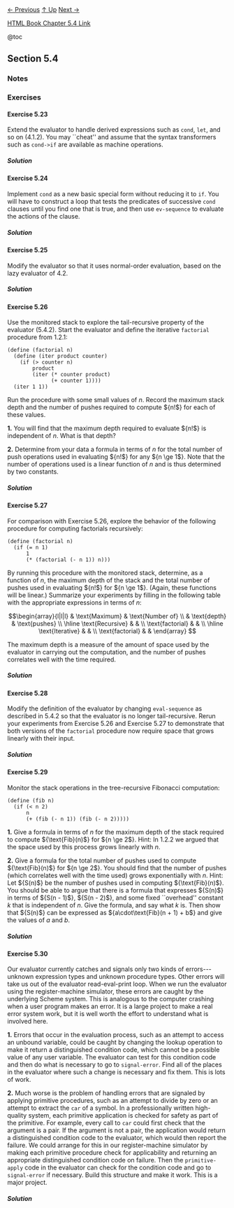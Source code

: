 <div class="nav">
    <span class="activenav"><a href="notes-ch5-3.html">← Previous</a></span>
    <span class="activenav"><a href="../index.html">↑ Up</a></span>
    <span class="activenav"><a href="notes-ch5-5.html">Next →</a></span>
</div>

[HTML Book Chapter 5.4 Link](https://sarabander.github.io/sicp/html/5_002e4.xhtml#g_t5_002e4)

@toc

## Section 5.4

### Notes

### Exercises

#### Exercise 5.23

Extend the evaluator to handle
derived expressions such as `cond`, `let`, and so on 
(4.1.2).  You may ``cheat'' and assume that the syntax transformers such
as `cond->if` are available as machine operations.

##### Solution

#### Exercise 5.24

Implement `cond` as a new
basic special form without reducing it to `if`.  You will have to
construct a loop that tests the predicates of successive `cond` clauses
until you find one that is true, and then use `ev-sequence` to evaluate
the actions of the clause.

##### Solution

#### Exercise 5.25

Modify the evaluator so that it
uses normal-order evaluation, based on the lazy evaluator of 4.2.

##### Solution

#### Exercise 5.26

Use the monitored stack to
explore the tail-recursive property of the evaluator (5.4.2).
Start the evaluator and define the iterative `factorial` procedure from
1.2.1:

```rkt
(define (factorial n)
  (define (iter product counter)
    (if (> counter n)
        product
        (iter (* counter product)
              (+ counter 1))))
  (iter 1 1))
```

Run the procedure with some small values of $n$.  Record the maximum stack
depth and the number of pushes required to compute ${n!$} for each of these
values.

**1.** You will find that the maximum depth required to evaluate ${n!$} is independent
of $n$.  What is that depth?

**2.** Determine from your data a formula in terms of $n$ for the total number of
push operations used in evaluating ${n!$} for any ${n \ge 1$}.  Note that the
number of operations used is a linear function of $n$ and is thus determined
by two constants.



##### Solution

#### Exercise 5.27

For comparison with Exercise 5.26, 
explore the behavior of the following procedure for computing factorials
recursively:

```rkt
(define (factorial n)
  (if (= n 1)
      1
      (* (factorial (- n 1)) n)))
```

By running this procedure with the monitored stack, determine, as a function of
$n$, the maximum depth of the stack and the total number of pushes used in
evaluating ${n!$} for ${n \ge 1$}.  (Again, these functions will be linear.)
Summarize your experiments by filling in the following table with the
appropriate expressions in terms of $n$:

$$\begin{array}{l|l|l}
                	& \text{Maximum} 	& \text{Number of} 	\\
                	& \text{depth} 	        & \text{pushes} 	\\
\hline
\text{Recursive} 	&	                &  \\
\text{factorial} 	&  	                &  \\
\hline
\text{Iterative} 	&               	&  \\
\text{factorial} 	&  	                & 
\end{array}
$$

The maximum depth is a measure of the amount of space used by the evaluator in
carrying out the computation, and the number of pushes correlates well with the
time required.

##### Solution

#### Exercise 5.28

Modify the definition of the
evaluator by changing `eval-sequence` as described in 5.4.2
so that the evaluator is no longer tail-recursive.  Rerun your experiments from
Exercise 5.26 and Exercise 5.27 to demonstrate that both versions
of the `factorial` procedure now require space that grows linearly with
their input.

##### Solution

#### Exercise 5.29

Monitor the stack operations in
the tree-recursive Fibonacci computation:

```rkt
(define (fib n)
  (if (< n 2)
      n
      (+ (fib (- n 1)) (fib (- n 2)))))
```

**1.** Give a formula in terms of $n$ for the maximum depth of the stack required to
compute ${\text{Fib}(n)$} for ${n \ge 2$}.  Hint: In 1.2.2 we
argued that the space used by this process grows linearly with $n$.

**2.** Give a formula for the total number of pushes used to compute ${\text{Fib}(n)$}
for ${n \ge 2$}.  You should find that the number of pushes (which correlates
well with the time used) grows exponentially with $n$.  Hint: Let
${S(n)$} be the number of pushes used in computing ${\text{Fib}(n)$}.  You
should be able to argue that there is a formula that expresses ${S(n)$} in
terms of ${S(n - 1)$}, ${S(n - 2)$}, and some fixed ``overhead''
constant $k$ that is independent of $n$.  Give the formula, and say what
$k$ is.  Then show that ${S(n)$} can be expressed as 
${a\cdot\text{Fib}(n + 1) + b$} and give the values of $a$ and $b$.



##### Solution

#### Exercise 5.30

Our evaluator currently catches
and signals only two kinds of errors---unknown expression types and unknown
procedure types.  Other errors will take us out of the evaluator
read-eval-print loop.  When we run the evaluator using the register-machine
simulator, these errors are caught by the underlying Scheme system.  This is
analogous to the computer crashing when a user program makes an
error.  It is a
large project to make a real error system work, but it is well worth the effort
to understand what is involved here.

**1.** Errors that occur in the evaluation process, such as an attempt to access an
unbound variable, could be caught by changing the lookup operation to make it
return a distinguished condition code, which cannot be a possible value of any
user variable.  The evaluator can test for this condition code and then do what
is necessary to go to `signal-error`.  Find all of the places in the
evaluator where such a change is necessary and fix them.  This is lots of work.

**2.** Much worse is the problem of handling errors that are signaled by applying
primitive procedures, such as an attempt to divide by zero or an attempt to
extract the `car` of a symbol.  In a professionally written high-quality
system, each primitive application is checked for safety as part of the
primitive.  For example, every call to `car` could first check that the
argument is a pair.  If the argument is not a pair, the application would
return a distinguished condition code to the evaluator, which would then report
the failure.  We could arrange for this in our register-machine simulator by
making each primitive procedure check for applicability and returning an
appropriate distinguished condition code on failure. Then the
`primitive-apply` code in the evaluator can check for the condition code
and go to `signal-error` if necessary.  Build this structure and make it
work.  This is a major project.

##### Solution

